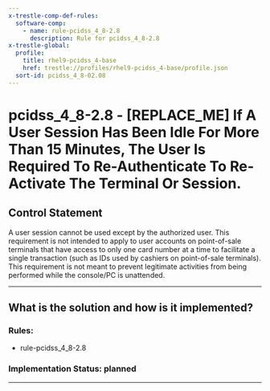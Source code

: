 ```yaml
---
x-trestle-comp-def-rules:
  software-comp:
    - name: rule-pcidss_4_8-2.8
      description: Rule for pcidss_4_8-2.8
x-trestle-global:
  profile:
    title: rhel9-pcidss_4-base
    href: trestle://profiles/rhel9-pcidss_4-base/profile.json
  sort-id: pcidss_4_8-02.08
---
```


# pcidss_4_8-2.8 - \[REPLACE_ME\] If A User Session Has Been Idle For More Than 15 Minutes, The User Is Required To Re-Authenticate To Re-Activate The Terminal Or Session.

## Control Statement

A user session cannot be used except by the authorized user. This requirement is not
intended to apply to user accounts on point-of-sale terminals that have access to only one
card number at a time to facilitate a single transaction (such as IDs used by cashiers on
point-of-sale terminals). This requirement is not meant to prevent legitimate activities
from being performed while the console/PC is unattended.

______________________________________________________________________

## What is the solution and how is it implemented?

<!-- For implementation status enter one of: implemented, partial, planned, alternative, not-applicable -->

<!-- Note that the list of rules under ### Rules: is read-only and changes will not be captured after assembly to JSON -->

<!-- Add control implementation description here for control: pcidss_4_8-2.8 -->

### Rules:

  - rule-pcidss_4_8-2.8

### Implementation Status: planned

______________________________________________________________________
